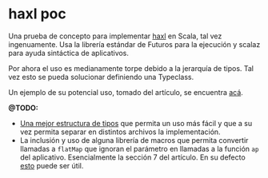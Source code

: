 # haxl poc

Una prueba de concepto para implementar [haxl](http://community.haskell.org/~simonmar/papers/haxl-icfp14.pdf) en Scala, tal vez ingenuamente. Usa la librería estándar de Futuros para la ejecución y scalaz para ayuda sintáctica de aplicativos.

Por ahora el uso es medianamente torpe debido a la jerarquía de tipos. Tal vez esto se pueda solucionar definiendo una Typeclass. 

Un ejemplo de su potencial uso, tomado del artículo, se encuentra [acá](https://github.com/miguel-vila/haxl-poc/blob/master/src/main/scala/saxl/Example.scala#L85).

**@TODO:**

* [Una mejor estructura de tipos](https://github.com/miguel-vila/haxl-poc/blob/4febb9f694621946c99df1e7528dc3bfadf6a8bc/src/main/scala/saxl/Fetch.scala#L7) que permita un uso más fácil y que a su vez permita separar en distintos archivos la implementación.
* La inclusión y uso de alguna librería de macros que permita convertir llamadas a `flatMap` que ignoran el parámetro en llamadas a la función `ap` del aplicativo. Esencialmente la sección 7 del artículo. En su defecto [esto](https://github.com/puffnfresh/wartremover#noneedformonad) puede ser útil.